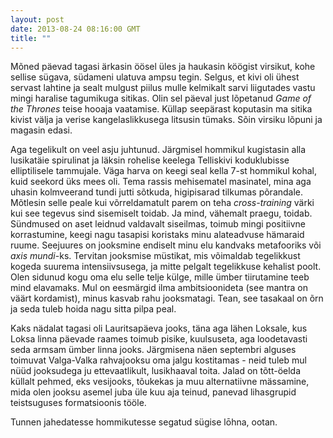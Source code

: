 ```yaml
---
layout: post
date: 2013-08-24 08:16:00 GMT
title: ""
---
```

<p>M&otilde;ned p&auml;evad tagasi &auml;rkasin &ouml;&ouml;sel &uuml;les ja haukasin k&ouml;&ouml;gist virsikut, kohe sellise s&uuml;gava, s&uuml;dameni ulatuva ampsu tegin. Selgus, et kivi oli &uuml;hest servast lahtine ja sealt mulgust piilus mulle kelmikalt sarvi liigutades vastu mingi haralise tagumikuga sitikas. Olin sel p&auml;eval just l&otilde;petanud <em>Game of the Thrones</em> teise hooaja vaatamise. K&uuml;llap seep&auml;rast koputasin ma sitika kivist v&auml;lja ja verise kangelaslikkusega litsusin t&uuml;maks. S&otilde;in virsiku l&otilde;puni ja magasin edasi.</p>
<p>Aga tegelikult on veel asju juhtunud. J&auml;rgmisel hommikul kugistasin alla lusikat&auml;ie spirulinat ja l&auml;ksin rohelise keelega Telliskivi koduklubisse elliptilisele tammujale. V&auml;ga harva on keegi seal kella 7-st hommikul kohal, kuid seekord &uuml;ks mees oli. Tema rassis mehisematel masinatel, mina aga uhasin kolmveerand tundi jutti s&otilde;tkuda, higipisarad tilkumas p&otilde;randale. M&otilde;tlesin selle peale kui v&otilde;rreldamatult parem on teha <em>cross-training </em>v&auml;rki kui see tegevus sind sisemiselt toidab. Ja mind, v&auml;hemalt praegu, toidab. S&uuml;ndmused on aset leidnud valdavalt siseilmas, toimub mingi positiivne korrastumine, keegi nagu tasapisi koristaks minu alateadvuse h&auml;maraid ruume. Seejuures on jooksmine endiselt minu elu kandvaks metafooriks v&otilde;i <em>axis mundi</em>-ks. Tervitan jooksmise m&uuml;stikat, mis v&otilde;imaldab tegelikkust kogeda suurema intensiivsusega, ja mitte pelgalt tegelikkuse kehalist poolt. Olen sidunud kogu oma elu selle telje k&uuml;lge, mille &uuml;mber tiirutamine teeb mind elavamaks. Mul on eesm&auml;rgid ilma ambitsioonideta (see mantra on v&auml;&auml;rt kordamist), minus kasvab rahu jooksmatagi. Tean, see tasakaal on &otilde;rn ja seda tuleb hoida nagu sitta pilpa peal.</p>
<p>Kaks n&auml;dalat tagasi oli Lauritsap&auml;eva jooks, t&auml;na aga l&auml;hen Loksale, kus Loksa linna p&auml;evade raames toimub pisike, kuulsuseta, aga loodetavasti seda armsam &uuml;mber linna jooks. J&auml;rgmisena n&auml;en septembri alguses toimuvat Valga-Valka rahvajooksu oma jalgu kostitamas - neid tuleb mul n&uuml;&uuml;d jooksudega ju ettevaatlikult, lusikhaaval toita. Jalad on t&otilde;tt-&ouml;elda k&uuml;llalt pehmed, eks vesijooks, t&otilde;ukekas ja muu alternatiivne m&auml;ssamine, mida olen jooksu asemel juba &uuml;le kuu aja teinud, panevad lihasgrupid teistsuguses formatsioonis t&ouml;&ouml;le.</p>
<p>Tunnen jahedatesse hommikutesse segatud s&uuml;gise lōhna, ootan.</p>
